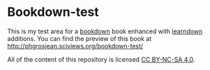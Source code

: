 # Bookdown-test

This is my test area for a [bookdown](https://bookdown.org/home/about.html) book enhanced with [learndown](https://www.sciviews.org/learndown/index.html) additions. You can find the
preview of this book at http://phgrosjean.sciviews.org/bookdown-test/

All of the content of this repository is licensed 
[CC BY-NC-SA 4.0](https://creativecommons.org/licenses/by-nc-sa/4.0/deed.fr).
